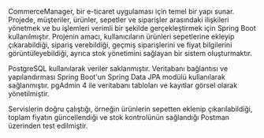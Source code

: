   CommerceManager, bir e-ticaret uygulaması için temel bir yapı sunar. Projede, müşteriler, ürünler, sepetler ve siparişler arasındaki ilişkileri yönetmek ve bu işlemleri verimli bir şekilde gerçekleştirmek için Spring Boot kullanılmıştır. Projenin amacı, kullanıcıların ürünleri sepetlerine ekleyip çıkarabildiği, sipariş verebildiği, geçmiş siparişlerini ve fiyat bilgilerini görüntüleyebildiği, ayrıca stok yönetimini sağlayan bir sistem oluşturmaktır.


PostgreSQL kullanılarak veriler saklanmıştır. Veritabanı bağlantısı ve yapılandırması Spring Boot'un Spring Data JPA modülü kullanılarak sağlanmıştır.
pgAdmin 4 ile veritabanı tabloları ve kayıtlar görsel olarak yönetilmiştir.

Servislerin doğru çalıştığı, örneğin ürünlerin sepetten eklenip çıkarılabildiği, toplam fiyatın güncellendiği ve stok kontrolünün sağlandığı Postman üzerinden test edilmiştir.

